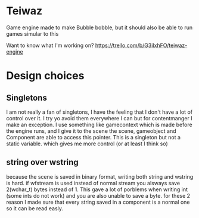 # Teiwaz
Game engine made to make Bubble bobble, but it should also be able to run games simular to this
 
Want to know what I'm working on? https://trello.com/b/G3iIxhFO/teiwaz-engine








# Design choices

## Singletons
I am not really a fan of singletons, I have the feeling that  I don't have a lot of control over it. 
I try yo avoid them everywhere I can but for contentmanger I make an exception.
I use something like gamecontext which is made before the engine runs, and I give it to the scene
the scene, gameobject and Component are able to access this pointer.
This is a singleton but not a static variable. which gives me more control (or at least I think so)

## string over wstring
because the scene is saved in binary format, writing both string and wstring is hard.
if wfstream is used instead of normal stream you alsways save 2(wchar_t) bytes instead of 1.
This gave a lot of porblems when writing int (some ints do not work) and you are also unable to save a byte.
for these 2 reason I made sure that every string saved in a component is a normal one so it can be read easly.
